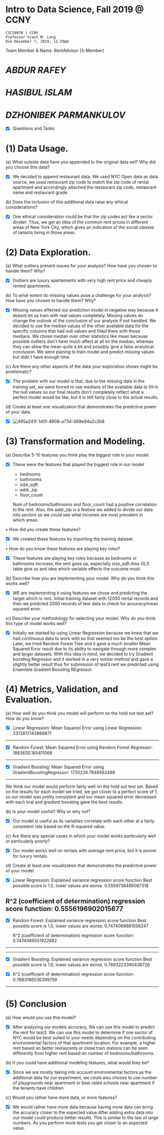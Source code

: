 # Intro to Data Science, Fall 2019 @ CCNY
    CSC59970 | CCNY
    Professor Grant M. Long
    Due December 7, 2019, 11:59pm

Team Member & Name: RentAdvisor (3-Member)
# *ABDUR RAFEY*
# *HASIBUL ISLAM*
# *DZHONIBEK PARMANKULOV*

- [X] Questions and Tasks
# (1) Data Usage.
(a) What outside data have you appended to the original data set? Why did you choose this data? 

- [X] We decided to append restaurant data. We used NYC Open data as data source, we used restaurant zip code to match the zip code of rental apartment and accordingly attached the restaurant zip code, restaurant name and restaurant grade.

(b) Does the inclusion of this additional data raise any ethical considerations? 

- [X] One ethical consideration could be that the zip codes act like a sector divider. Thus, we get an idea of the common rent prices in different areas of New York City, which gives an indication of the social classes of tanants living in those areas.

# (2) Data Exploration. 
(a) What outliers present issues for your analysis? How have you chosen to handle them? Why?

- [X] Outliers are luxury apartements with very high rent price and cheaply rented apartments.

(b) To what extent do missing values pose a challenge for your analysis? How have you chosen to handle them? Why?

- [X] Missing values effected our prediction model in negative way because it doesnt let us train with real values completely. Missing values do change the outlook of the conclusion of our analysis if not handled. We decided to use the median values of the other available data for the specific columns that had null values and filled them with those medians. We chose median over other statistics like mean because possible outliers don't have much affect at all on the median, whereas they can skew the mean quite a bit and possibly give a false analytical conclusion. We were planing to train model and predict missing values but didn`t have enough time.

(c) Are there any other aspects of the data your exploration shows might be problematic? 

- [X] The problem with our model is that, due to the missing data in the training set, we were forced to use medians of the available data to fill in the null values so our final results don't completely reflect what a perfect model would be like, but it is still fairly close to the actual results. 

(d) Create at least one visualization that demonstrates the predictive power of your data. 

- [X] ![495a241f-1d0f-4908-a73d-069e94a2c2b8](https://user-images.githubusercontent.com/36207058/70367217-fe958300-186b-11ea-8402-a768fb6feae9.jpg)

# (3) Transformation and Modeling.
 (a) Describe 5-10 features you think play the biggest role in your model. 

- [X] These were the features that played the biggest role in our model

    - bedrooms
    - bathrooms
    - size_sqft
    - addr_zip
    - floor_count
  
  Num of bedrooms/bathrooms and floor_count had a positive correlation to the rent. 
  Also, the addr_zip is a feature we added to divide our data into sectors so we could see what incomes are most prevalent in    
  which areas.   
  
• How did you create these features? 

- [X] We created these features by importing the training dataset.

• How do you know these features are playing key roles? 

- [X] These features are playing key roles because as bedrooms or bathrooms increase, the rent goes up, especially size_sqft.Also OLS table give us and idea which variable effects the outcome most. 

(b) Describe how you are implementing your model. Why do you think this works well? 

- [X] WE are implementing it using features we chose and predicting the target which is rent. Initial training dataset with 12000 rental records and then we predcted 2000 records of test data to check for accuracy/mean squared error.

(c) Describe your methodology for selecting your model. Why do you think this type of model works well? 

- [X] Initially we started by using Linear Regression because we knew that we had continuous data to work with so that seemed too be the best option. Later, we tried Random Forest Tree and it gave a much smaller Mean Squared Error result due to its ability to navigate through more complex and larger datasets. With this idea in mind, we decided to try Gradient boosting Regressor and it worked in a very similar method and gave a slightly better result thus for submission of test3 rent we predicted using Ensemble Gradient Boosting REgressor.

# (4) Metrics, Validation, and Evaluation. 
(a) How well do you think you model will perform on the hold out test set? How do you know? 

- [X] Linear Regression:
  Mean Squared Error using Linear Regression: 3313817.143868871
---------------------------------------------------------------- 
- [X] Random Forest:
  Mean Squared Error using Random Forest Regressor: 1883630.165411068
-----------------------------------------------------------------------
- [X] Gradient Boosting:
  Mean Squared Error using GradientBoostingRegressor: 1720228.7848562498
--------------------------------------------------------------------------
We think our model would perform fairly well on the hold out test set. Based on the results for each model we tried, we got closer to a perfect score of 1, so our model was pretty consistent and our mean squared error decreased with each trial and gradient boosting gave the best results.   

(b) Is your model useful? Why or why not? 

- [X] Our model is useful as its variables correlate with each other at a fairly consistent rate based on the R-squared value.  

(c) Are there any special cases in which your model works particularly well or particularly poorly? 

- [X] Our model works well on rentals with average rent price, but it is poorer for luxury rentals. 


(d) Create at least one visualization that demonstrates the predictive power of your model. 

- [X]  Linear Regression:
  Explained variance regression score function
  Best possible score is 1.0, lower values are worse.
  0.5559738486087318

  R^2 (coefficient of determination) regression score function:
  0.5556196902015677
-------------------------------------------------------    
- [X] Random Forest:
  Explained variance regression score function
  Best possible score is 1.0, lower values are worse.
  0.7474068681056247

  R^2 (coefficient of determination) regression score function:
  0.7474066551922682
-------------------------------------------------------
******************************************************************
- [X] Gradient Boosting:
  Explained variance regression score function
  Best possible score is 1.0, lower values are worse.
  0.7693223390436726

 - [X] R^2 (coefficient of determination) regression score function:
  0.7693186536399759
******************************************************************  
# (5) Conclusion 
(a) How would you use this model? 

- [X] After analyzing our models accuracy, We can use this model to predict the rent for test3. 
We can use this model to determine if one sector of NYC would be best suited to your needs depending on the contributing environmental factors of that apartment location. For example, a higher rent based on better restaurants or close train stations can be seen differently from higher rent based on number of bedrooms/bathrooms. 

(b) If you could have additional modeling features, what would they be? 

- [X] Since we are mostly taking into account environmental factors as the additional data for our experiment, we could also choose to use number of playgrounds near apartment or best rated schools near apartment if the tenants have children. 

(c) Would you rather have more data, or more features?

- [X] We would rather have more data because having more data can bring the accuracy closer to the expected value.After adding extra data into our  model could produce better results. This is similar to the law of large numbers. As you perform more tests you get closer to an expected value.  
